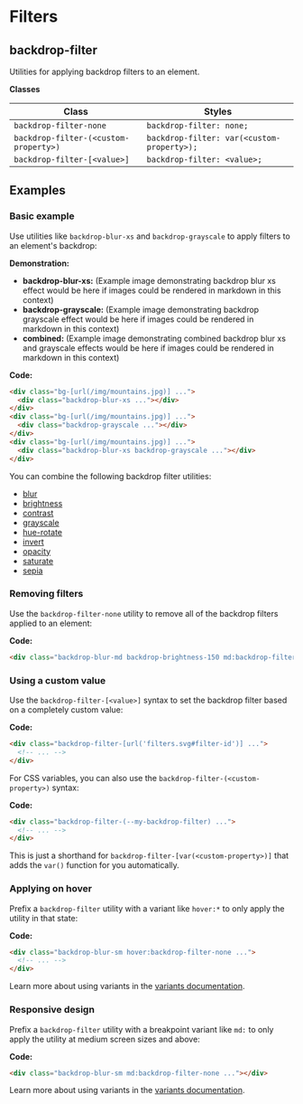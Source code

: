 # Filters

## backdrop-filter

Utilities for applying backdrop filters to an element.

**Classes**

| Class                      | Styles                         |
|----------------------------|--------------------------------|
| `backdrop-filter-none`     | `backdrop-filter: none;`       |
| `backdrop-filter-(<custom-property>)` | `backdrop-filter: var(<custom-property>);` |
| `backdrop-filter-[<value>]` | `backdrop-filter: <value>;`    |

## Examples

### Basic example

Use utilities like `backdrop-blur-xs` and `backdrop-grayscale` to apply filters to an element's backdrop:

**Demonstration:**

*   **backdrop-blur-xs:** (Example image demonstrating backdrop blur xs effect would be here if images could be rendered in markdown in this context)
*   **backdrop-grayscale:** (Example image demonstrating backdrop grayscale effect would be here if images could be rendered in markdown in this context)
*   **combined:** (Example image demonstrating combined backdrop blur xs and grayscale effects would be here if images could be rendered in markdown in this context)

**Code:**

```html
<div class="bg-[url(/img/mountains.jpg)] ...">
  <div class="backdrop-blur-xs ..."></div>
</div>
<div class="bg-[url(/img/mountains.jpg)] ...">
  <div class="backdrop-grayscale ..."></div>
</div>
<div class="bg-[url(/img/mountains.jpg)] ...">
  <div class="backdrop-blur-xs backdrop-grayscale ..."></div>
</div>
```

You can combine the following backdrop filter utilities:

*   [blur](https://tailwindcss.com/docs/backdrop-filter-blur)
*   [brightness](https://tailwindcss.com/docs/backdrop-filter-brightness)
*   [contrast](https://tailwindcss.com/docs/backdrop-filter-contrast)
*   [grayscale](https://tailwindcss.com/docs/backdrop-filter-grayscale)
*   [hue-rotate](https://tailwindcss.com/docs/backdrop-filter-hue-rotate)
*   [invert](https://tailwindcss.com/docs/backdrop-filter-invert)
*   [opacity](https://tailwindcss.com/docs/backdrop-filter-opacity)
*   [saturate](https://tailwindcss.com/docs/backdrop-filter-saturate)
*   [sepia](https://tailwindcss.com/docs/backdrop-filter-sepia)

### Removing filters

Use the `backdrop-filter-none` utility to remove all of the backdrop filters applied to an element:

**Code:**

```html
<div class="backdrop-blur-md backdrop-brightness-150 md:backdrop-filter-none"></div>
```

### Using a custom value

Use the `backdrop-filter-[<value>]` syntax to set the backdrop filter based on a completely custom value:

**Code:**

```html
<div class="backdrop-filter-[url('filters.svg#filter-id')] ...">
  <!-- ... -->
</div>
```

For CSS variables, you can also use the `backdrop-filter-(<custom-property>)` syntax:

**Code:**

```html
<div class="backdrop-filter-(--my-backdrop-filter) ...">
  <!-- ... -->
</div>
```

This is just a shorthand for `backdrop-filter-[var(<custom-property>)]` that adds the `var()` function for you automatically.

### Applying on hover

Prefix a `backdrop-filter` utility with a variant like `hover:*` to only apply the utility in that state:

**Code:**

```html
<div class="backdrop-blur-sm hover:backdrop-filter-none ...">
  <!-- ... -->
</div>
```

Learn more about using variants in the [variants documentation](https://tailwindcss.com/docs/hover-focus-and-other-states).

### Responsive design

Prefix a `backdrop-filter` utility with a breakpoint variant like `md:` to only apply the utility at medium screen sizes and above:

**Code:**

```html
<div class="backdrop-blur-sm md:backdrop-filter-none ..."></div>
```

Learn more about using variants in the [variants documentation](https://tailwindcss.com/docs/hover-focus-and-other-states).
